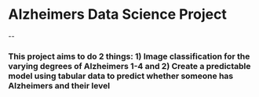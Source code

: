# Alzheimers Data Science Project

--

### This project aims to do 2 things: 1) Image classification for the varying degrees of Alzheimers 1-4 and 2) Create a predictable model using tabular data to predict whether someone has Alzheimers and their level
